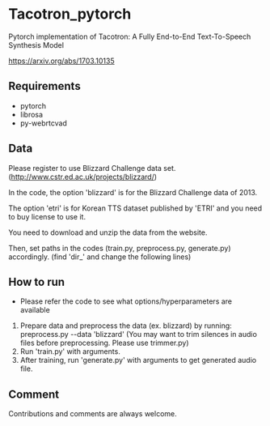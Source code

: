 # Tacotron_pytorch
Pytorch implementation of Tacotron: A Fully End-to-End Text-To-Speech Synthesis Model

https://arxiv.org/abs/1703.10135

## Requirements
  * pytorch
  * librosa
  * py-webrtcvad

## Data
Please register to use Blizzard Challenge data set. (http://www.cstr.ed.ac.uk/projects/blizzard/)

In the code, the option 'blizzard' is for the Blizzard Challenge data of 2013.

The option 'etri' is for Korean TTS dataset published by 'ETRI' and you need to buy license to use it.

You need to download and unzip the data from the website.

Then, set paths in the codes (train.py, preprocess.py, generate.py) accordingly. (find 'dir_' and change the following lines)

## How to run
  * Please refer the code to see what options/hyperparameters are available
1. Prepare data and preprocess the data (ex. blizzard) by running: preprocess.py --data 'blizzard'
(You may want to trim silences in audio files before preprocessing. Please use trimmer.py)
2. Run 'train.py' with arguments.
3. After training, run 'generate.py' with arguments to get generated audio file.


## Comment
Contributions and comments are always welcome.
